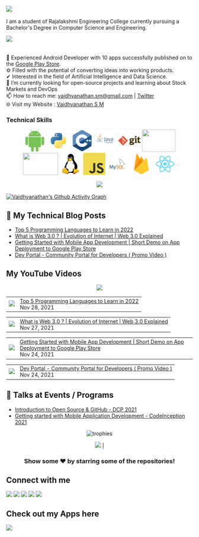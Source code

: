 <!--
**smv1999/smv1999** is a ✨ _special_ ✨ repository because its `README.md` (this file) appears on your GitHub profile.
-->

 <a href="http://vaidhyanathansm.netlify.app/"><img src="https://raw.githubusercontent.com/smv1999/smv1999/master/title_banner.png" /></a>

I am a student of Rajalakshmi Engineering College currently pursuing a Bachelor's Degree in Computer Science and Engineering.
<br>

![](https://komarev.com/ghpvc/?username=smv1999) <br><br>

📱 Experienced Android Developer with 10 apps successfully published on to the [Google Play Store](https://play.google.com/store/apps/developer?id=Programmers+Gateway).\
⚙️ Filled with the potential of converting ideas into working products.\
✔ Interested in the field of Artificial Intelligence and Data Science.\
🔭 I’m currently looking for open-source projects and learning about Stock Markets and DevOps\
📫 How to reach me: vaidhyanathan.sm@gmail.com | [Twitter](https://twitter.com/itssmv1999)\
🌐 Visit my Website : <a href="http://vaidhyanathansm.netlify.app/">Vaidhyanathan S M</a>

### Technical Skills

<p align="center">
 <img height="60" width="60" src="https://raw.githubusercontent.com/github/explore/80688e429a7d4ef2fca1e82350fe8e3517d3494d/topics/android/android.png" />
 <img height="60" width="60" src="https://raw.githubusercontent.com/github/explore/80688e429a7d4ef2fca1e82350fe8e3517d3494d/topics/python/python.png" />
 <img height="60" width="60" src="https://raw.githubusercontent.com/github/explore/80688e429a7d4ef2fca1e82350fe8e3517d3494d/topics/cpp/cpp.png" />
 <img height="60" width="60" src="https://raw.githubusercontent.com/github/explore/80688e429a7d4ef2fca1e82350fe8e3517d3494d/topics/java/java.png" />
 <img height="60" width="60" src="https://raw.githubusercontent.com/github/explore/80688e429a7d4ef2fca1e82350fe8e3517d3494d/topics/git/git.png" />
 <img height="60" width="90" src="https://raw.githubusercontent.com/smv1999/smv1999/master/flask.png" />
 <img height="60" width="95" src="https://raw.githubusercontent.com/flutter/website/master/src/_assets/image/flutter-lockup-bg.jpg" />
 <img height="60" width="60" src="https://raw.githubusercontent.com/github/explore/80688e429a7d4ef2fca1e82350fe8e3517d3494d/topics/linux/linux.png" />
 <img height="60" width="60" src="https://raw.githubusercontent.com/github/explore/80688e429a7d4ef2fca1e82350fe8e3517d3494d/topics/javascript/javascript.png" />
 <img height="60" width="60" src="https://raw.githubusercontent.com/github/explore/80688e429a7d4ef2fca1e82350fe8e3517d3494d/topics/mysql/mysql.png" />
 <img height="60" width="60" src="https://raw.githubusercontent.com/github/explore/80688e429a7d4ef2fca1e82350fe8e3517d3494d/topics/firebase/firebase.png" /> 
 <img height="60" width="60" src="https://raw.githubusercontent.com/github/explore/80688e429a7d4ef2fca1e82350fe8e3517d3494d/topics/react/react.png" /> 
 </p>

<p align=center>
 <img src="https://github-readme-stats.vercel.app/api?username=smv1999&show_icons=true&theme=tokyonight&count_private=true" />
</p>

<!-- <img src="https://cr-ss-service.azurewebsites.net/api/ScreenShot?widget=summary&username=smv1999" /> -->
[![Vaidhyanathan's Github Activity Graph](https://activity-graph.herokuapp.com/graph?username=smv1999&theme=react-dark&hide_border=true&area=true)](https://git.io/smv1999)

## 📝 My Technical Blog Posts
<!-- BLOG-POST-LIST:START -->
- [Top 5 Programming Languages to Learn in 2022](https://www.youtube.com/watch?v=jTizyibgmX4)
- [What is Web 3.0 ? | Evolution of Internet | Web 3.0 Explained](https://www.youtube.com/watch?v=BZBj-MvUgF4)
- [Getting Started with Mobile App Development | Short Demo on App Deployment to Google Play Store](https://www.youtube.com/watch?v=mlgJBNFu7Vw)
- [Dev Portal - Community Portal for Developers &lpar; Promo Video &rpar;](https://www.youtube.com/watch?v=t5dnfU5rdE4)
<!-- BLOG-POST-LIST:END -->

## My YouTube Videos

<div align="center">

[<img src="https://img.shields.io/badge/-Subscribe-red?style=for-the-badge&logo=youtube&logoColor=white"/>](https://www.youtube.com/channel/UCqwT9BQSrMA3ZHcyAHtzqwA?sub_confirmation=1)

</div>

<!-- YOUTUBE:START --><table><tr><td><a href="https://www.youtube.com/watch?v=jTizyibgmX4"><img width="140px" src="https://i.ytimg.com/vi/jTizyibgmX4/mqdefault.jpg"></a></td>
<td><a href="https://www.youtube.com/watch?v=jTizyibgmX4">Top 5 Programming Languages to Learn in 2022</a><br/>Nov 28, 2021</td></tr></table>
<table><tr><td><a href="https://www.youtube.com/watch?v=BZBj-MvUgF4"><img width="140px" src="https://i.ytimg.com/vi/BZBj-MvUgF4/mqdefault.jpg"></a></td>
<td><a href="https://www.youtube.com/watch?v=BZBj-MvUgF4">What is Web 3.0 ? | Evolution of Internet | Web 3.0 Explained</a><br/>Nov 27, 2021</td></tr></table>
<table><tr><td><a href="https://www.youtube.com/watch?v=mlgJBNFu7Vw"><img width="140px" src="https://i.ytimg.com/vi/mlgJBNFu7Vw/mqdefault.jpg"></a></td>
<td><a href="https://www.youtube.com/watch?v=mlgJBNFu7Vw">Getting Started with Mobile App Development | Short Demo on App Deployment to Google Play Store</a><br/>Nov 24, 2021</td></tr></table>
<table><tr><td><a href="https://www.youtube.com/watch?v=t5dnfU5rdE4"><img width="140px" src="https://i.ytimg.com/vi/t5dnfU5rdE4/mqdefault.jpg"></a></td>
<td><a href="https://www.youtube.com/watch?v=t5dnfU5rdE4">Dev Portal - Community Portal for Developers &lpar; Promo Video &rpar;</a><br/>Nov 24, 2021</td></tr></table>
<!-- YOUTUBE:END -->

## 🎤 Talks at Events / Programs
- [Introduction to Open Source & GitHub - DCP 2021](https://www.youtube.com/watch?v=nYHTN0rwwmw)
- [Getting started with Mobile Application Development - CodeInception 2021](https://www.youtube.com/watch?v=JFXcZfsbsR8)

<p align="center">
<img src="https://github-profile-trophy.vercel.app/?username=smv1999&row=2&column=3&margin-w=8&margin-h=8" alt="trophies" />
</p>


<p align=center >
<img src="https://github-readme-streak-stats.herokuapp.com/?user=smv1999" /> |
</p>

<h3 align="center">
 Show some ❤️ by starring some of the repositories!
</h3>


## Connect with me

[<img src="https://img.shields.io/badge/linkedin-%230077B5.svg?&style=for-the-badge&logo=linkedin&logoColor=white"/>](https://www.linkedin.com/in/vaidhyanathansm/)
[<img src = "https://img.shields.io/badge/instagram-%23E4405F.svg?&style=for-the-badge&logo=instagram&logoColor=white">](https://www.instagram.com/vaidhyanathan.sm/)
[<img src="https://img.shields.io/badge/twitter-%230077B5.svg?&style=for-the-badge&logo=twitter&logoColor=white%22" />](https://twitter.com/itssmv1999)
[<img src="https://img.shields.io/badge/polywork-%23E4405F.svg?&style=for-the-badge&logo=polywork&logoColor=white" />](https://www.polywork.com/smv1999)
[<img src="https://img.shields.io/badge/youtube-%230077B5.svg?&style=for-the-badge&logo=youtube&logoColor=white" />](https://www.youtube.com/channel/UCqwT9BQSrMA3ZHcyAHtzqwA)

## Check out my Apps here

[<img src="https://img.shields.io/badge/google%20play-%230077B5.svg?&style=for-the-badge&logo=google-play&logoColor=white%22" />](https://play.google.com/store/apps/developer?id=Programmers+Gateway)
